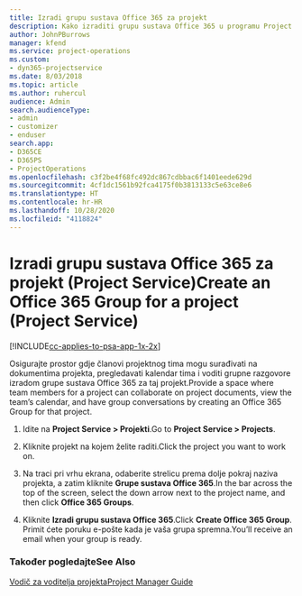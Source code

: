 ```yaml
---
title: Izradi grupu sustava Office 365 za projekt
description: Kako izraditi grupu sustava Office 365 u programu Project Service
author: JohnPBurrows
manager: kfend
ms.service: project-operations
ms.custom:
- dyn365-projectservice
ms.date: 8/03/2018
ms.topic: article
ms.author: ruhercul
audience: Admin
search.audienceType:
- admin
- customizer
- enduser
search.app:
- D365CE
- D365PS
- ProjectOperations
ms.openlocfilehash: c3f2be4f68fc492dc867cdbbac6f1401eede629d
ms.sourcegitcommit: 4cf1dc1561b92fca4175f0b3813133c5e63ce8e6
ms.translationtype: HT
ms.contentlocale: hr-HR
ms.lasthandoff: 10/28/2020
ms.locfileid: "4118824"
---
```

# <a name="create-an-office-365-group-for-a-project-project-service"></a><span data-ttu-id="a210c-103">Izradi grupu sustava Office 365 za projekt (Project Service)</span><span class="sxs-lookup"><span data-stu-id="a210c-103">Create an Office 365 Group for a project (Project Service)</span></span>

[!INCLUDE[cc-applies-to-psa-app-1x-2x](../includes/cc-applies-to-psa-app-1x-2x.md)]

<span data-ttu-id="a210c-104">Osigurajte prostor gdje članovi projektnog tima mogu surađivati na dokumentima projekta, pregledavati kalendar tima i voditi grupne razgovore izradom grupe sustava Office 365 za taj projekt.</span><span class="sxs-lookup"><span data-stu-id="a210c-104">Provide a space where team members for a project can collaborate on project documents, view the team’s calendar, and have group conversations by creating an Office 365 Group for that project.</span></span>  
  
1.  <span data-ttu-id="a210c-105">Idite na **Project Service > Projekti**.</span><span class="sxs-lookup"><span data-stu-id="a210c-105">Go to **Project Service > Projects**.</span></span>  
  
2.  <span data-ttu-id="a210c-106">Kliknite projekt na kojem želite raditi.</span><span class="sxs-lookup"><span data-stu-id="a210c-106">Click the project you want to work on.</span></span>  
  
3.  <span data-ttu-id="a210c-107">Na traci pri vrhu ekrana, odaberite strelicu prema dolje pokraj naziva projekta, a zatim kliknite **Grupe sustava Office 365**.</span><span class="sxs-lookup"><span data-stu-id="a210c-107">In the bar across the top of the screen, select the down arrow next to the project name, and then click **Office 365 Groups**.</span></span>  
  
4.  <span data-ttu-id="a210c-108">Kliknite **Izradi grupu sustava Office 365**.</span><span class="sxs-lookup"><span data-stu-id="a210c-108">Click **Create Office 365 Group**.</span></span> <span data-ttu-id="a210c-109">Primit ćete poruku e-pošte kada je vaša grupa spremna.</span><span class="sxs-lookup"><span data-stu-id="a210c-109">You’ll receive an email when your group is ready.</span></span>  
  
### <a name="see-also"></a><span data-ttu-id="a210c-110">Također pogledajte</span><span class="sxs-lookup"><span data-stu-id="a210c-110">See Also</span></span>  
 [<span data-ttu-id="a210c-111">Vodič za voditelja projekta</span><span class="sxs-lookup"><span data-stu-id="a210c-111">Project Manager Guide</span></span>](../psa/project-manager-guide.md)
